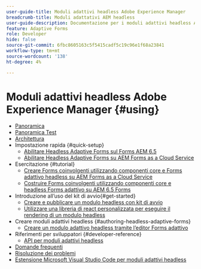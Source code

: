 ```yaml
---
user-guide-title: Moduli adattivi headless Adobe Experience Manager
breadcrumb-title: Moduli adattativi AEM headless
user-guide-description: Documentazione per i moduli adattivi headless Adobe Experience Manager
feature: Adaptive Forms
role: Developer
hide: false
source-git-commit: 6fbc8605163c5f5415cadf5c19c96e1f68a23841
workflow-type: tm+mt
source-wordcount: '138'
ht-degree: 4%

---
```



# Moduli adattivi headless Adobe Experience Manager {#using}

+ [Panoramica](overview.md)
+ [Panoramica Test](overview-testing.md)
+ [Architettura](architecture.md)
+ Impostazione rapida {#quick-setup}
   + [Abilitare Headless Adaptive Forms sul Forms AEM 6.5](enable-headless-adaptive-forms-and-core-components.md)
   + [Abilitare Headless Adaptive Forms su AEM Forms as a Cloud Service](enable-headless-adaptive-forms-and-core-components-on-forms-cloud-service.md)
+ Esercitazione {#tutorial}
   + [Creare Forms coinvolgenti utilizzando componenti core e Forms adattivo headless su AEM Forms as a Cloud Service](build-engaging-forms-using-core-components-and-headless-adaptive-forms-aem-forms-cloud-service.md)
   + [Costruire Forms coinvolgenti utilizzando componenti core e headless Forms adattivo su AEM 6.5 Forms](build-engaging-forms-using-core-components-and-headless-adaptive-forms-on-aem-65-forms.md)
+ Introduzione all’uso del kit di avvio{#get-started}
   + [Creare e pubblicare un modulo headless con kit di avvio](create-and-publish-a-headless-form.md)
   + [Utilizzare una libreria di react personalizzata per eseguire il rendering di un modulo headless](use-google-material-ui-react-components-to-render-a-headless-form.md)
+ Creare moduli adattivi headless {#authoring-headless-adaptive-forms}
   + [Creare un modulo adattivo headless tramite l’editor Forms adattivo](create-a-headless-adaptive-form.md)
+ Riferimenti per sviluppatori {#developer-reference}
   + [API per moduli adattivi headless](https://opensource.adobe.com/aem-forms-af-runtime/api/)
+ [Domande frequenti](faq.md)
+ [Risoluzione dei problemi](troubleshooting.md)
+ [Estensione Microsoft Visual Studio Code per moduli adattivi headless](visual-studio-code-extension-for-headless-adaptive-forms.md)



<!--

Articles must be added to this TOC file in order to render.

Use this list format to specify links to articles and section headings that expand and collapse in the left rail of the user guide.

An article link CANNOT be used as a section heading.
-->
